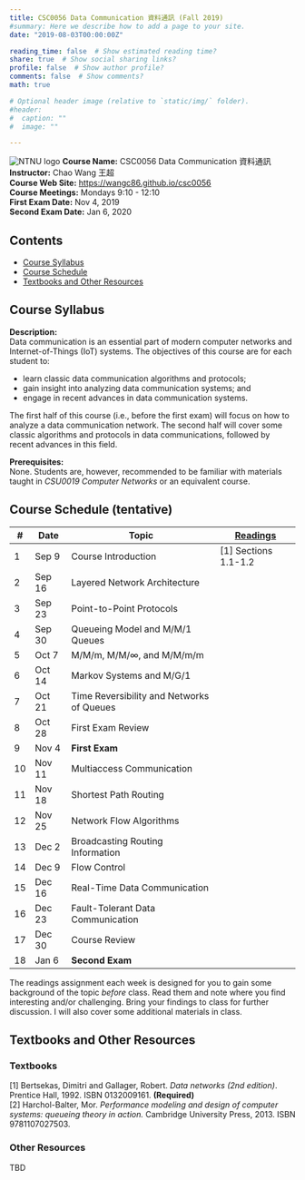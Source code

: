 ```yaml
---
title: CSC0056 Data Communication 資料通訊 (Fall 2019)
#summary: Here we describe how to add a page to your site.
date: "2019-08-03T00:00:00Z"

reading_time: false  # Show estimated reading time?
share: true  # Show social sharing links?
profile: false  # Show author profile?
comments: false  # Show comments?
math: true

# Optional header image (relative to `static/img/` folder).
#header:
#  caption: ""
#  image: ""

---
```


![NTNU logo](../../img/ntnu_logo.png)
**Course Name:** CSC0056 Data Communication 資料通訊  
**Instructor:** Chao Wang 王超  
**Course Web Site:** https://wangc86.github.io/csc0056  
**Course Meetings:** Mondays 9:10 - 12:10  
**First Exam Date:** Nov 4, 2019  
**Second Exam Date:** Jan 6, 2020  

## Contents

* [Course Syllabus](#syllabus) <a name="syllabus"></a>
* [Course Schedule](#schedule)
* [Textbooks and Other Resources](#resource)

## Course Syllabus
**Description:**  
Data communication is an essential part of modern computer networks and Internet-of-Things (IoT) systems. The objectives of this course are for each student to:  

* learn classic data communication algorithms and protocols;
* gain insight into analyzing data communication systems; and
* engage in recent advances in data communication systems.

The first half of this course (i.e., before the first exam) will focus on how to analyze a data communication network. The second half will cover some classic algorithms and protocols in data communications, followed by recent advances in this field.

<a name="schedule"></a>
**Prerequisites:**  
None. Students are, however, recommended to be familiar with materials taught in _CSU0019 Computer Networks_ or an equivalent course.

## Course Schedule (tentative)

| \#  | Date | Topic | [Readings](#resource) |
| --- | ---  | --- | --- |
| 1 | Sep 9    | Course Introduction | [1] Sections 1.1-1.2|
| 2 | Sep 16   | Layered Network Architecture | |
| 3 | Sep 23   | Point-to-Point Protocols | |
| 4 | Sep 30   | Queueing Model and M/M/1 Queues | |
| 5 | Oct 7   | M/M/m, M/M/$\infty$, and M/M/m/m | |
| 6 | Oct 14  | Markov Systems and M/G/1 | |
| 7 | Oct 21  | Time Reversibility and Networks of Queues | |
| 8 | Oct 28  | First Exam Review | |
| 9 | Nov 4   | **First Exam** | |
| 10 | Nov 11 | Multiaccess Communication | |
| 11 | Nov 18 | Shortest Path Routing | |
| 12 | Nov 25 | Network Flow Algorithms | |
| 13 | Dec 2  | Broadcasting Routing Information | |
| 14 | Dec 9  | Flow Control | |
| 15 | Dec 16 | Real-Time Data Communication | |
| 16 | Dec 23 | Fault-Tolerant Data Communication | |
| 17 | Dec 30 | Course Review | |
| 18 | Jan 6  | **Second Exam** | |

<a name="resource"></a> The readings assignment each week is designed for you to gain some background of the topic _before_ class. Read them and note where you find interesting and/or challenging. Bring your findings to class for further discussion. I will also cover some additional materials in class.

## Textbooks and Other Resources

### Textbooks
[1] Bertsekas, Dimitri and Gallager, Robert. _Data networks (2nd edition)_. Prentice Hall, 1992. ISBN 0132009161. **(Required)**  
[2] Harchol-Balter, Mor. _Performance modeling and design of computer systems: queueing theory in action._ Cambridge University Press, 2013. ISBN 9781107027503.

### Other Resources
TBD
